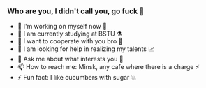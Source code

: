 ### Who are you, I didn't call you, go fuck :poop:


- 🔭 I'm working on myself now :clown_face:
- 🌱 I am currently studying at BSTU :alembic:
- 👯 I want to cooperate with you bro :children_crossing:
- 🤔 I am looking for help in realizing my talents :chart_with_upwards_trend:
- 💬 Ask me about what interests you :beers:
- 📫 How to reach me: Minsk, any cafe where there is a charge :zap:
- ⚡ Fun fact: I like cucumbers with sugar  :boom: 

